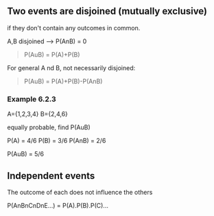 ## Two events are disjoined (mutually exclusive) 
if they don't contain any outcomes in common.

A,B disjoined --> P(AnB) = 0 

> P(AuB) = P(A)+P(B)

For general A nd B, not necessarily disjoined:

> P(AuB) = P(A)+P(B)-P(AnB)

### Example 6.2.3
A={1,2,3,4} B={2,4,6}

equally probable, find P(AuB)

P(A) = 4/6     P(B) = 3/6     P(AnB) = 2/6

P(AuB) = 5/6

## Independent events
The outcome of each does not influence the others

P(AnBnCnDnE...) = P(A).P(B).P(C)...
